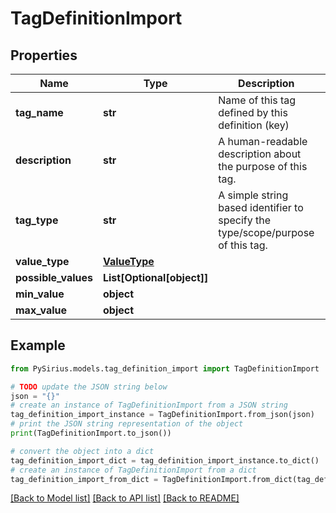 # TagDefinitionImport


## Properties

Name | Type | Description | Notes
------------ | ------------- | ------------- | -------------
**tag_name** | **str** | Name of this tag defined by this definition (key) | 
**description** | **str** | A human-readable description about the purpose of this tag. | [optional] 
**tag_type** | **str** | A simple string based identifier to specify the type/scope/purpose of this tag. | [optional] 
**value_type** | [**ValueType**](ValueType.md) |  | 
**possible_values** | **List[Optional[object]]** |  | [optional] 
**min_value** | **object** |  | [optional] 
**max_value** | **object** |  | [optional] 

## Example

```python
from PySirius.models.tag_definition_import import TagDefinitionImport

# TODO update the JSON string below
json = "{}"
# create an instance of TagDefinitionImport from a JSON string
tag_definition_import_instance = TagDefinitionImport.from_json(json)
# print the JSON string representation of the object
print(TagDefinitionImport.to_json())

# convert the object into a dict
tag_definition_import_dict = tag_definition_import_instance.to_dict()
# create an instance of TagDefinitionImport from a dict
tag_definition_import_from_dict = TagDefinitionImport.from_dict(tag_definition_import_dict)
```
[[Back to Model list]](../README.md#documentation-for-models) [[Back to API list]](../README.md#documentation-for-api-endpoints) [[Back to README]](../README.md)


